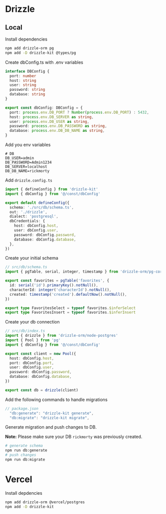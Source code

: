 # Drizzle

## Local

Install dependencies

```bash
npm add drizzle-orm pg
npm add -D drizzle-kit @types/pg

```

Create dbConfig.ts with .env variables

```typescript
interface DBConfig {
  port: number
  host: string
  user: string
  password: string
  database: string
}

export const dbConfig: DBConfig = {
  port: process.env.DB_PORT ? Number(process.env.DB_PORT) : 5432,
  host: process.env.DB_SERVER as string,
  user: process.env.DB_USER as string,
  password: process.env.DB_PASSWORD as string,
  database: process.env.DB_DB_NAME as string,
}
```

Add you env variables

```env
# DB
DB_USER=admin
DB_PASSWORD=Admin1234
DB_SERVER=localhost
DB_DB_NAME=rickmorty

```

Add `drizzle.config.ts`

```typescript
import { defineConfig } from 'drizzle-kit'
import { dbConfig } from '@/const/dbConfig'

export default defineConfig({
  schema: './src/db/schema.ts',
  out: './drizzle',
  dialect: 'postgresql',
  dbCredentials: {
    host: dbConfig.host,
    user: dbConfig.user,
    password: dbConfig.password,
    database: dbConfig.database,
  },
})
```

Create your initial schema

```typescript
// src/db/schema.ts
import { pgTable, serial, integer, timestamp } from 'drizzle-orm/pg-core'

export const favorites = pgTable('favorites', {
  id: serial('id').primaryKey().notNull(),
  characterId: integer('characterId').notNull(),
  created: timestamp('created').defaultNow().notNull(),
})

export type FavoritesSelect = typeof favorites.$inferSelect
export type FavoritesInsert = typeof favorites.$inferInsert
```

Create your db connection

```typescript
// src/db/index.ts
import { drizzle } from 'drizzle-orm/node-postgres'
import { Pool } from 'pg'
import { dbConfig } from '@/const/dbConfig'

export const client = new Pool({
  host: dbConfig.host,
  port: dbConfig.port,
  user: dbConfig.user,
  password: dbConfig.password,
  database: dbConfig.database,
})

export const db = drizzle(client)
```

Add the following commands to handle migrations

```js
// package.json
  "db:generate": "drizzle-kit generate",
  "db:migrate": "drizzle-kit migrate",

```

Generate migration and push changes to DB.

**Note:** Please make sure your DB `rickmorty` was previously created.

```bash
# generate schema
npm run db:generate
# push changes
npm run db:migrate

```

# Vercel

Install depdencies

```bash
npm add drizzle-orm @vercel/postgres
npm add -D drizzle-kit
```
